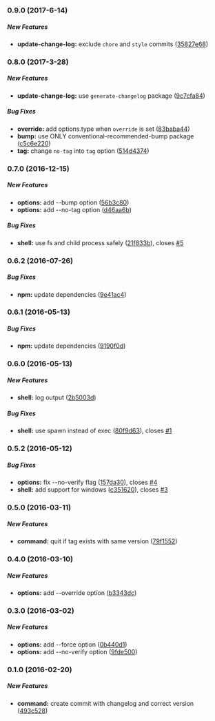 ### 0.9.0 (2017-6-14)

##### New Features

* **update-change-log:** exclude `chore` and `style` commits ([35827e68](https://github.com/JamieMason/commit-release/commit/35827e6841f7b7f8dbcf10194974bb7b4c01ce28))

### 0.8.0 (2017-3-28)

##### New Features

* **update-change-log:** use `generate-changelog` package ([9c7cfa84](https://github.com/JamieMason/commit-release/commit/9c7cfa84a402db739d7e6096ca72198e1fcd7db2))

##### Bug Fixes

* **override:** add options.type when `override` is set ([83baba44](https://github.com/JamieMason/commit-release/commit/83baba44dd7e2b52e8cb90d8cf5ade431d2d87b6))
* **bump:** use ONLY conventional-recommended-bump package ([c5c6e220](https://github.com/JamieMason/commit-release/commit/c5c6e220a9b870055adeff4192b78bdd9763aba5))
* **tag:** change `no-tag` into `tag` option ([514d4374](https://github.com/JamieMason/commit-release/commit/514d4374aaef3c882ab2eaadaab3f9910fc89cbe))


### 0.7.0 (2016-12-15)

##### New Features

* **options:** add --bump option ([56b3c80](https://github.com/JamieMason/commit-release/commit/56b3c80))
* **options:** add --no-tag option ([d46aa6b](https://github.com/JamieMason/commit-release/commit/d46aa6b))

##### Bug Fixes

* **shell:** use fs and child process safely ([21f833b](https://github.com/JamieMason/commit-release/commit/21f833b)), closes [#5](https://github.com/JamieMason/commit-release/issues/5)


### 0.6.2 (2016-07-26)

##### Bug Fixes

* **npm:** update dependencies ([9e41ac4](https://github.com/JamieMason/commit-release/commit/9e41ac4))


### 0.6.1 (2016-05-13)

##### Bug Fixes

* **npm:** update dependencies ([9190f0d](https://github.com/JamieMason/commit-release/commit/9190f0d))


### 0.6.0 (2016-05-13)

##### New Features

* **shell:** log output ([2b5003d](https://github.com/JamieMason/commit-release/commit/2b5003d))

##### Bug Fixes

* **shell:** use spawn instead of exec ([80f9d63](https://github.com/JamieMason/commit-release/commit/80f9d63)), closes [#1](https://github.com/JamieMason/commit-release/issues/1)


### 0.5.2 (2016-05-12)

##### Bug Fixes

* **options:** fix --no-verify flag ([157da30](https://github.com/JamieMason/commit-release/commit/157da30)), closes [#4](https://github.com/JamieMason/commit-release/issues/4)
* **shell:** add support for windows ([c351620](https://github.com/JamieMason/commit-release/commit/c351620)), closes [#3](https://github.com/JamieMason/commit-release/issues/3)


### 0.5.0 (2016-03-11)

##### New Features

* **command:** quit if tag exists with same version ([79f1552](https://github.com/JamieMason/commit-release/commit/79f1552))


### 0.4.0 (2016-03-10)

##### New Features

* **options:** add --override option ([b3343dc](https://github.com/JamieMason/commit-release/commit/b3343dc))


### 0.3.0 (2016-03-02)

##### New Features

* **options:** add --force option ([0b440d1](https://github.com/JamieMason/commit-release/commit/0b440d1))
* **options:** add --no-verify option ([9fde500](https://github.com/JamieMason/commit-release/commit/9fde500))


### 0.1.0 (2016-02-20)

##### New Features

* **command:** create commit with changelog and correct version ([493c528](https://github.com/JamieMason/commit-release/commit/493c528))
